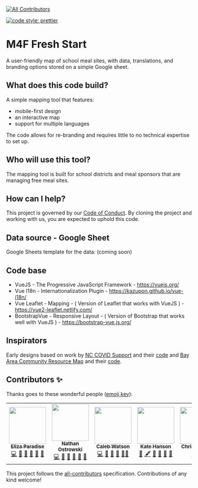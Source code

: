 <!-- ALL-CONTRIBUTORS-BADGE:START - Do not remove or modify this section -->

[![All Contributors](https://img.shields.io/badge/all_contributors-7-orange.svg?style=flat-square)](#contributors-)

<!-- ALL-CONTRIBUTORS-BADGE:END -->

[![code style: prettier](https://img.shields.io/badge/code_style-prettier-ff69b4.svg?style=flat)](https://github.com/prettier/prettier)

# M4F Fresh Start

A user-friendly map of school meal sites, with data, translations, and branding options stored on a simple Google sheet.

## What does this code build?

A simple mapping tool that features:

- mobile-first design
- an interactive map
- support for multiple languages

The code allows for re-branding and requires little to no technical expertise to set up.

## Who will use this tool?

The mapping tool is built for school districts and meal sponsors that are managing free meal sites.

## How can I help?

This project is governed by our [Code of Conduct](https://github.com/codeforamerica/codeofconduct). By cloning the project and working with us, you are expected to uphold this code.

## Data source - Google Sheet

Google Sheets template for the data: (coming soon)

## Code base

- VueJS - The Progressive JavaScript Framework - https://vuejs.org/
- Vue I18n - Internationalization Plugin - https://kazupon.github.io/vue-i18n/
- Vue Leaflet - Mapping - ( Version of Leaflet that works with VueJS ) - https://vue2-leaflet.netlify.com/
- BootstrapVue - Responsive Layout - ( Version of Bootstrap that works well with VueJS ) - https://bootstrap-vue.js.org/

## Inspirators

Early designs based on work by [NC COVID Support](nccovidsupport.org) and their [code](https://github.com/code-for-chapel-hill/NC-COVID-Support) and [Bay Area Community Resource Map](www.bayareacommunity.org) and their [code](https://github.com/dcl-covid-19/mega-map-dev).

## Contributors ✨

Thanks goes to these wonderful people ([emoji key](https://allcontributors.org/docs/en/emoji-key)):

<!-- ALL-CONTRIBUTORS-LIST:START - Do not remove or modify this section -->
<!-- prettier-ignore-start -->
<!-- markdownlint-disable -->
<table>
  <tr>
    <td align="center"><a href="https://github.com/eparadise"><img src="https://avatars2.githubusercontent.com/u/43389857?v=4" width="100px;" alt=""/><br /><sub><b>Eliza Paradise</b></sub></a><br /><a href="https://github.com/School-Meal-Mapper/School-Meal-Mapper/commits?author=eparadise" title="Code">💻</a> <a href="#design-eparadise" title="Design">🎨</a> <a href="#question-eparadise" title="Answering Questions">💬</a> <a href="#ideas-eparadise" title="Ideas, Planning, & Feedback">🤔</a> <a href="https://github.com/School-Meal-Mapper/School-Meal-Mapper/pulls?q=is%3Apr+reviewed-by%3Aeparadise" title="Reviewed Pull Requests">👀</a> <a href="https://github.com/School-Meal-Mapper/School-Meal-Mapper/commits?author=eparadise" title="Documentation">📖</a></td>
    <td align="center"><a href="https://github.com/no40"><img src="https://avatars1.githubusercontent.com/u/37667134?v=4" width="100px;" alt=""/><br /><sub><b>Nathan Ostrowski</b></sub></a><br /><a href="https://github.com/School-Meal-Mapper/School-Meal-Mapper/commits?author=no40" title="Code">💻</a> <a href="#design-no40" title="Design">🎨</a> <a href="#question-no40" title="Answering Questions">💬</a> <a href="#ideas-no40" title="Ideas, Planning, & Feedback">🤔</a> <a href="https://github.com/School-Meal-Mapper/School-Meal-Mapper/pulls?q=is%3Apr+reviewed-by%3Ano40" title="Reviewed Pull Requests">👀</a> <a href="https://github.com/School-Meal-Mapper/School-Meal-Mapper/commits?author=no40" title="Documentation">📖</a></td>
    <td align="center"><a href="https://github.com/caleb-watson"><img src="https://avatars1.githubusercontent.com/u/63649838?v=4" width="100px;" alt=""/><br /><sub><b>Caleb Watson</b></sub></a><br /><a href="https://github.com/School-Meal-Mapper/School-Meal-Mapper/commits?author=caleb-watson" title="Code">💻</a> <a href="#design-caleb-watson" title="Design">🎨</a> <a href="#question-caleb-watson" title="Answering Questions">💬</a> <a href="#ideas-caleb-watson" title="Ideas, Planning, & Feedback">🤔</a> <a href="https://github.com/School-Meal-Mapper/School-Meal-Mapper/pulls?q=is%3Apr+reviewed-by%3Acaleb-watson" title="Reviewed Pull Requests">👀</a><a href="https://github.com/School-Meal-Mapper/School-Meal-Mapper/commits?author=caleb-watson" title="Documentation">📖</a></td>
    <td align="center"><a href="https://github.com/KM-Hanson"><img src="https://avatars2.githubusercontent.com/u/58799043?v=4" width="100px;" alt=""/><br /><sub><b>Kate Hanson</b></sub></a><br /><a href="#business-KM-Hanson" title="Business development">💼</a> <a href="#content-KM-Hanson" title="Content">🖋</a> <a href="https://github.com/School-Meal-Mapper/School-Meal-Mapper/commits?author=KM-Hanson" title="Documentation">📖</a> <a href="#ideas-KM-Hanson" title="Ideas, Planning, & Feedback">🤔</a> <a href="#projectManagement-KM-Hanson" title="Project Management">📆</a> <a href="#question-KM-Hanson" title="Answering Questions">💬</a></td>
    <td align="center"><a href="https://www.vizioz.com"><img src="https://avatars0.githubusercontent.com/u/4398217?v=4" width="100px;" alt=""/><br /><sub><b>Chris Houston</b></sub></a><br /><a href="https://github.com/School-Meal-Mapper/School-Meal-Mapper/commits?author=readingdancer" title="Tests">⚠️</a> <a href="https://github.com/School-Meal-Mapper/School-Meal-Mapper/commits?author=readingdancer" title="Code">💻</a></td>
    <td align="center"><a href="https://github.com/helenx15"><img src="https://avatars3.githubusercontent.com/u/49924616?v=4" width="100px;" alt=""/><br /><sub><b>Helen Xiao</b></sub></a><br /><a href="https://github.com/School-Meal-Mapper/School-Meal-Mapper/commits?author=helenx15" title="Code">💻</a> <a href="#design-helenx15" title="Design">🎨</a> <a href="#ideas-helenx15" title="Ideas, Planning, & Feedback">🤔</a> <a href="https://github.com/School-Meal-Mapper/School-Meal-Mapper/pulls?q=is%3Apr+reviewed-by%3Ahelenx15" title="Reviewed Pull Requests">👀</a></td>
    <td align="center"><a href="http://himanshukj.me"><img src="https://avatars1.githubusercontent.com/u/42729494?v=4" width="100px;" alt=""/><br /><sub><b>Himanshu Jain</b></sub></a><br /><a href="https://github.com/School-Meal-Mapper/School-Meal-Mapper/commits?author=himanshukj17122000" title="Code">💻</a> <a href="#ideas-himanshukj17122000" title="Ideas, Planning, & Feedback">🤔</a> <a href="https://github.com/School-Meal-Mapper/School-Meal-Mapper/pulls?q=is%3Apr+reviewed-by%3Ahimanshukj17122000" title="Reviewed Pull Requests">👀</a> <a href="https://github.com/School-Meal-Mapper/School-Meal-Mapper/commits?author=himanshukj17122000" title="Documentation">📖</a></td>
    <td align="center"><a href="https://github.com/kekevi"><img src="https://media-exp1.licdn.com/dms/image/C5603AQFkHysle_zGhQ/profile-displayphoto-shrink_800_800/0/1619280273203?e=1633564800&v=beta&t=rXLuI6Q99b9bzEyP5h3GMG8Rp7eOXGfAwKXlS5lqD7s" width="100px;" alt=""/><br /><sub><b>Kevin Chen</b></sub></a><br /><a href="https://github.com/School-Meal-Mapper/m4f-fresh-start/commits?author=kekevi" title="Code">💻</a></td>
  
  </tr>
</table>

<!-- markdownlint-enable -->
<!-- prettier-ignore-end -->

<!-- ALL-CONTRIBUTORS-LIST:END -->

This project follows the [all-contributors](https://github.com/all-contributors/all-contributors) specification. Contributions of any kind welcome!
